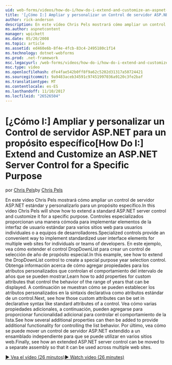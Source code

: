 ```yaml
---
uid: web-forms/videos/how-do-i/how-do-i-extend-and-customize-an-aspnet-server-control-for-a-specific-purpose
title: '[¿Cómo I:] Ampliar y personalizar un Control de servidor ASP.NET para un propósito específico | Documentos de Microsoft'
author: rick-anderson
description: En este vídeo Chris Pels mostrará cómo ampliar un control de servidor ASP.NET estándar y personalizarlo para un propósito específico. Controles especializados proporcionan una c...
ms.author: aspnetcontent
manager: wpickett
ms.date: 05/20/2008
ms.topic: article
ms.assetid: ed460e6b-8f4e-4fcb-83c4-2495180c1f14
ms.technology: dotnet-webforms
ms.prod: .net-framework
msc.legacyurl: /web-forms/videos/how-do-i/how-do-i-extend-and-customize-an-aspnet-server-control-for-a-specific-purpose
msc.type: video
ms.openlocfilehash: dfe4fae542b0ff8f9a62c5202d31317a50724421
ms.sourcegitcommit: 9a9483aceb34591c97451997036a9120c3fe2baf
ms.translationtype: MT
ms.contentlocale: es-ES
ms.lasthandoff: 11/10/2017
ms.locfileid: "26526504"
---
```

<a name="how-do-i-extend-and-customize-an-aspnet-server-control-for-a-specific-purpose"></a><span data-ttu-id="9ab20-104">[¿Cómo I:] Ampliar y personalizar un Control de servidor ASP.NET para un propósito específico</span><span class="sxs-lookup"><span data-stu-id="9ab20-104">[How Do I:] Extend and Customize an ASP.NET Server Control for a Specific Purpose</span></span>
====================
<span data-ttu-id="9ab20-105">por [Chris Pels](https://twitter.com/chrispels)</span><span class="sxs-lookup"><span data-stu-id="9ab20-105">by [Chris Pels](https://twitter.com/chrispels)</span></span>

<span data-ttu-id="9ab20-106">En este vídeo Chris Pels mostrará cómo ampliar un control de servidor ASP.NET estándar y personalizarlo para un propósito específico.</span><span class="sxs-lookup"><span data-stu-id="9ab20-106">In this video Chris Pels will show how to extend a standard ASP.NET server control and customize it for a specific purpose.</span></span> <span data-ttu-id="9ab20-107">Controles especializados proporcionan una manera cómoda para implementar elementos de la interfaz de usuario estándar para varios sitios web para usuarios individuales o a equipos de desarrolladores.</span><span class="sxs-lookup"><span data-stu-id="9ab20-107">Specialized controls provide an convenient way to implement standardized user interface elements for multiple web sites for individuals or teams of developers.</span></span> <span data-ttu-id="9ab20-108">En este ejemplo, vea cómo extender el control DropDownList para crear un control de selección de año de propósito especial.</span><span class="sxs-lookup"><span data-stu-id="9ab20-108">In this example, see how to extend the DropDownList control to create a special purpose year selection control.</span></span> <span data-ttu-id="9ab20-109">Obtenga información acerca de cómo agregar propiedades para los atributos personalizados que controlan el comportamiento del intervalo de años que se pueden mostrar.</span><span class="sxs-lookup"><span data-stu-id="9ab20-109">Learn how to add properties for custom attributes that control the behavior of the range of years that can be displayed.</span></span> <span data-ttu-id="9ab20-110">A continuación se muestran cómo se pueden establecer los atributos personalizados en la sintaxis declarativa como atributos estándar de un control.</span><span class="sxs-lookup"><span data-stu-id="9ab20-110">Next, see how those custom attributes can be set in declarative syntax like standard attributes of a control.</span></span> <span data-ttu-id="9ab20-111">Vea cómo varias propiedades adicionales, a continuación, pueden agregarse para proporcionar funcionalidad adicional para controlar el comportamiento de la lista.</span><span class="sxs-lookup"><span data-stu-id="9ab20-111">See how several additional properties can then be added to provide additional functionality for controlling the list behavior.</span></span> <span data-ttu-id="9ab20-112">Por último, vea cómo se puede mover un control de servidor ASP.NET extendido a un ensamblado independiente para que se puede utilizar en varios sitios web.</span><span class="sxs-lookup"><span data-stu-id="9ab20-112">Finally, see how an extended ASP.NET server control can be moved to a separate assembly so that it can be used across multiple web sites.</span></span>

[<span data-ttu-id="9ab20-113">&#9654; Vea el vídeo (26 minutos)</span><span class="sxs-lookup"><span data-stu-id="9ab20-113">&#9654; Watch video (26 minutes)</span></span>](https://channel9.msdn.com/Blogs/ASP-NET-Site-Videos/how-do-i-extend-and-customize-an-aspnet-server-control-for-a-specific-purpose)
